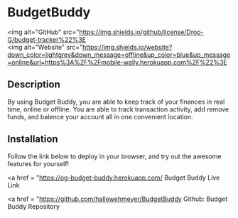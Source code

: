 # BudgetBuddy

<img alt="GitHub" src="https://img.shields.io/github/license/Drop-G/budget-tracker%22%3E<br>
<img alt="Website" src="https://img.shields.io/website?down_color=lightgrey&down_message=offline&up_color=blue&up_message=online&url=https%3A%2F%2Fmobile-wally.herokuapp.com%2F%22%3E

## Description

By using Budget Buddy, you are able to keep track of your finances in real time, online or offline. You are able to track transaction activity, add remove funds, and balence your account all in one convenient location.

## Installation

Follow the link below to deploy in your browser, and try out the awesome features for yourself!

<a href = "https://og-budget-buddy.herokuapp.com/ Budget Buddy Live Link</a>


<a href = "https://github.com/hallewehmeyer/BudgetBuddy Github: Budget Buddy Repository </a>